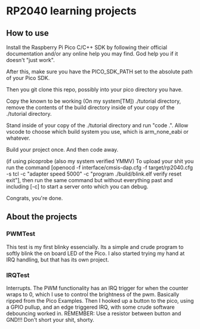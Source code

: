 # RP2040 learning projects

## How to use
Install the Raspberry Pi Pico C/C++ SDK by following their official documentation and/or any online help you may find. God help you if it doesn't "just work".

After this, make sure you have the PICO\_SDK\_PATH set to the absolute path of your Pico SDK.

Then you git clone this repo, possibly into your pico directory you have.

Copy the known to be working (On my system[TM]) ./tutorial directory, remove the contents of the build directory inside of your copy of the ./tutorial directory. 

Stand inside of your copy of the ./tutorial directory and run "code .". Allow vscode to choose which build system you use, which is arm_none_eabi or whatever. 

Build your project once. And then code away.

(if using picoprobe (also my system verified YMMV)
To upload your shit you run the command [openocd -f interface/cmsis-dap.cfg -f target/rp2040.cfg -s tcl -c "adapter speed 5000" -c "program ./build/blink.elf verify reset exit"], then run the same command but without everything past and including [-c] to start a server onto which you can debug.

Congrats, you're done.

## About the projects

### PWMTest
This test is my first blinky essencially. Its a simple and crude program to softly blink the on board LED of the Pico. I also started trying my hand at IRQ handling, but that has its own project.

### IRQTest
Interrupts. The PWM functionality has an IRQ trigger for when the counter wraps to 0, which I use to control the brightness of the pwm. Basically ripped from the Pico Examples. Then I hooked up a button to the pico, using a GPIO pullup, and an edge triggered IRQ, with some crude software debouncing worked in. REMEMBER: Use a resistor between button and GND!!! Don't short your shit, shorty.
